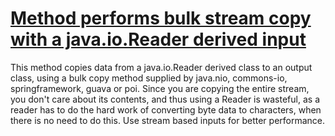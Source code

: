 # [Method performs bulk stream copy with a java.io.Reader derived input](http://fb-contrib.sourceforge.net/bugdescriptions.html#IOI_COPY_WITH_READER)

This method copies data from a java.io.Reader derived class to an output class, using a bulk copy method
    		supplied by java.nio, commons-io, springframework, guava or poi. Since you are copying the entire stream, you
    		don't care about its contents, and thus using a Reader is wasteful, as a reader has to do the hard work of
    		converting byte data to characters, when there is no need to do this. Use stream based inputs for better performance.
